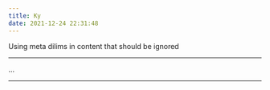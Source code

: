 ```yaml
---
title: Ky
date: 2021-12-24 22:31:48
---
```


Using meta dilims in content that should be ignored

---

...

---
